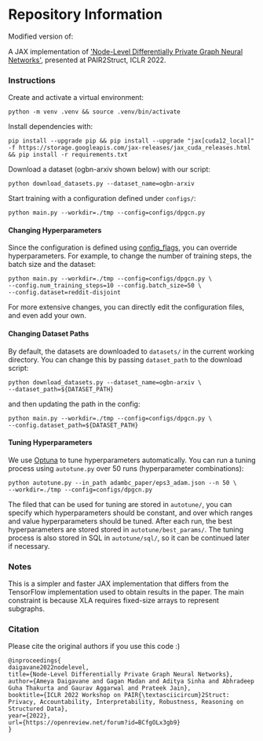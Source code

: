 # Repository Information

Modified version of:

A JAX implementation of ['Node-Level Differentially Private Graph
Neural Networks'](https://github.com/google-research/google-research/tree/master/differentially_private_gnns), presented at PAIR2Struct, ICLR 2022.



### Instructions

Create and activate a virtual environment:

```shell
python -m venv .venv && source .venv/bin/activate
```

Install dependencies with:

```shell
pip install --upgrade pip && pip install --upgrade "jax[cuda12_local]" -f https://storage.googleapis.com/jax-releases/jax_cuda_releases.html && pip install -r requirements.txt
```

Download a dataset (ogbn-arxiv shown below) with our script:

```shell
python download_datasets.py --dataset_name=ogbn-arxiv
```

Start training with a configuration defined
under `configs/`:

```shell
python main.py --workdir=./tmp --config=configs/dpgcn.py
```

#### Changing Hyperparameters

Since the configuration is defined using
[config_flags](https://github.com/google/ml_collections/tree/master#config-flags),
you can override hyperparameters. For example, to change the number of training
steps, the batch size and the dataset:

```shell
python main.py --workdir=./tmp --config=configs/dpgcn.py \
--config.num_training_steps=10 --config.batch_size=50 \
--config.dataset=reddit-disjoint
```

For more extensive changes, you can directly edit the configuration files,
and even add your own.

#### Changing Dataset Paths

By default, the datasets are downloaded to `datasets/` in the current working
directory. You can change this by passing `dataset_path` to the download script:

```shell
python download_datasets.py --dataset_name=ogbn-arxiv \
--dataset_path=${DATASET_PATH}
```

and then updating the path in the config:

```shell
python main.py --workdir=./tmp --config=configs/dpgcn.py \
--config.dataset_path=${DATASET_PATH}
```

#### Tuning Hyperparameters

We use [Optuna](https://optuna.readthedocs.io/en/stable/) to tune hyperparameters 
automatically. You can run a tuning process using `autotune.py` over 50 runs
(hyperparameter combinations):

```shell
python autotune.py --in_path adambc_paper/eps3_adam.json --n 50 \
--workdir=./tmp --config=configs/dpgcn.py
```

The filed that can be used for tuning are stored in `autotune/`, you can specify
which hyperparameters should be constant, and over which ranges and value
hyperparameters should be tuned. After each run, the best hyperparameters are stored
stored in `autotune/best_params/`. The tuning process is also stored in SQL in
`autotune/sql/`, so it can be continued later if necessary.

### Notes

This is a simpler and faster JAX implementation
that differs from the TensorFlow implementation
used to obtain results in the paper.
The main constraint is because XLA requires
fixed-size arrays to represent subgraphs.

### Citation

Please cite the original authors if you use this code :)

```text
@inproceedings{
daigavane2022nodelevel,
title={Node-Level Differentially Private Graph Neural Networks},
author={Ameya Daigavane and Gagan Madan and Aditya Sinha and Abhradeep Guha Thakurta and Gaurav Aggarwal and Prateek Jain},
booktitle={ICLR 2022 Workshop on PAIR{\textasciicircum}2Struct: Privacy, Accountability, Interpretability, Robustness, Reasoning on Structured Data},
year={2022},
url={https://openreview.net/forum?id=BCfgOLx3gb9}
}
```

